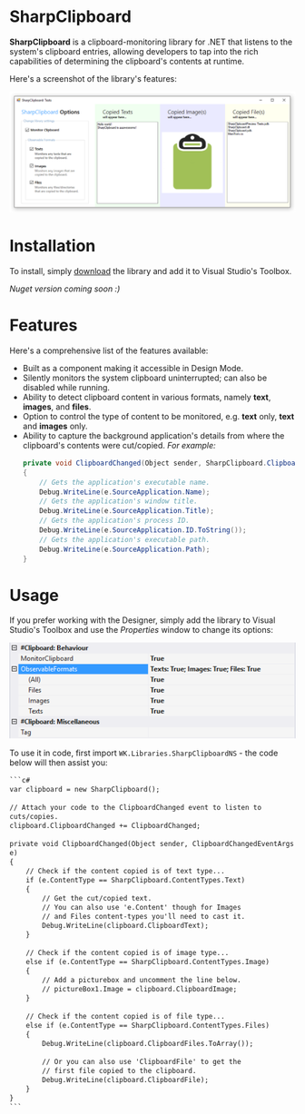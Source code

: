 # SharpClipboard
**SharpClipboard** is a clipboard-monitoring library for .NET that listens to the system's clipboard entries,
allowing developers to tap into the rich capabilities of determining the clipboard's contents at runtime.

Here's a screenshot of the library's features:

![sc-preview-01](/Assets/sharpclipboard-preview-01.png)

# Installation
To install, simply [download](https://github.com/Willy-Kimura/SharpClipboard/releases/download/v1.0.3/SharpClipboard.dll) the library and add it to Visual Studio's Toolbox.

*Nuget version coming soon :)*

# Features
Here's a comprehensive list of the features available:

- Built as a component making it accessible in Design Mode.
- Silently monitors the system clipboard uninterrupted; can also be disabled while running.
- Ability to detect clipboard content in various formats, namely **text**, **images**, and **files**.
- Option to control the type of content to be monitored, e.g. **text** only, **text** and **images** only.
- Ability to capture the background application's details from where the clipboard's contents were cut/copied. 
*For example:*
    ```c#
    private void ClipboardChanged(Object sender, SharpClipboard.ClipboardChangedEventArgs e)
    {
        // Gets the application's executable name.
        Debug.WriteLine(e.SourceApplication.Name);
        // Gets the application's window title.
        Debug.WriteLine(e.SourceApplication.Title);
        // Gets the application's process ID.
        Debug.WriteLine(e.SourceApplication.ID.ToString());
        // Gets the application's executable path.
        Debug.WriteLine(e.SourceApplication.Path);
    }
    ```
# Usage
If you prefer working with the Designer, simply add the library to Visual Studio's Toolbox and use the
*Properties* window to change its options:

![sc-preview-02](/Assets/sharpclipboard-preview-02.png)

To use it in code, first import `WK.Libraries.SharpClipboardNS` - the code below will then assist you:

    ```c#
    var clipboard = new SharpClipboard();

    // Attach your code to the ClipboardChanged event to listen to cuts/copies.
    clipboard.ClipboardChanged += ClipboardChanged;
    
    private void ClipboardChanged(Object sender, ClipboardChangedEventArgs e)
    {
        // Check if the content copied is of text type...
        if (e.ContentType == SharpClipboard.ContentTypes.Text)
        {
            // Get the cut/copied text.
            // You can also use 'e.Content' though for Images
            // and Files content-types you'll need to cast it.
            Debug.WriteLine(clipboard.ClipboardText);
        }

        // Check if the content copied is of image type...
        else if (e.ContentType == SharpClipboard.ContentTypes.Image)
        {
            // Add a picturebox and uncomment the line below.
            // pictureBox1.Image = clipboard.ClipboardImage;
        }

        // Check if the content copied is of file type...
        else if (e.ContentType == SharpClipboard.ContentTypes.Files)
        {
            Debug.WriteLine(clipboard.ClipboardFiles.ToArray());

            // Or you can also use 'ClipboardFile' to get the
            // first file copied to the clipboard.
            Debug.WriteLine(clipboard.ClipboardFile);
        }
    }
    ```
